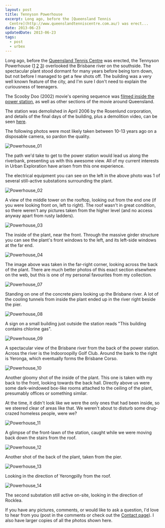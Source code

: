 ```yaml
---
layout: post
title: Tennyson Powerhouse
excerpt: Long ago, before the [Queensland Tennis
  Centre](http://www.queenslandtenniscentre.com.au/) was erect...
date: 2013-06-23
updatedDate: 2013-06-23
tags:
  - post
  - urbex
---
```


Long ago, before the [Queensland Tennis Centre](http://www.queenslandtenniscentre.com.au/) was erected, the Tennyson Powerhouse ([1](http://en.wikipedia.org/wiki/Tennyson_Power_Station) [2](http://www.yourbrisbanepastandpresent.com/2009/08/iceman-cometh.html) [3](http://tennyson-old.mirvac-dev.blocksstaging.com/power-station)) overlooked the Brisbane river on the southside. The spectacular plant stood dormant for many years before being torn down, but not before I managed to get a few shots off. The building was a very well known feature of the city, and I'm sure I don't need to explain the curiousness of teenagers.

The Scooby Doo (2002) movie's opening sequence was [filmed inside the power station](http://www.cinemareview.com/production.asp?prodid=1742), as well as other sections of the movie around Queensland.

The station was demolished in April 2006 by the Rosenlund corporation, and details of the final days of the building, plus a demolition video, can be seen [here](http://www.rosenlund.com.au/portfolio-view/tennyson-power-station/).

The following photos were most likely taken between 10-13 years ago on a disposable camera, so pardon the quality.

![Powerhouse_01](http://perrymitchell.net/wp-content/uploads/2013/11/Powerhouse_01.jpg)

The path we'd take to get to the power station would lead us along the riverbank, presenting us with this awesome view. All of my current interests in Urban Exploration have arisen from this one experience.

The electrical equipment you can see on the left in the above photo was 1 of several still-active substations surrounding the plant.

![Powerhouse_02](http://perrymitchell.net/wp-content/uploads/2013/11/Powerhouse_02.jpg)

A view of the middle tower on the rooftop, looking out from the end one (if you were looking front on, left to right). The roof wasn't in great condition, so there weren't any pictures taken from the higher level (and no access anyway apart from rusty ladders).

![Powerhouse_03](http://perrymitchell.net/wp-content/uploads/2013/11/Powerhouse_03.jpg)

The inside of the plant, near the front. Through the massive girder structure you can see the plant's front windows to the left, and its left-side windows at the far end.

![Powerhouse_04](http://perrymitchell.net/wp-content/uploads/2013/11/Powerhouse_04.jpg)

The image above was taken in the far-right corner, looking across the back of the plant. There are much better photos of this exact section elsewhere on the web, but this is one of my personal favourites from my collection.

![Powerhouse_07](http://perrymitchell.net/wp-content/uploads/2013/11/Powerhouse_07.jpg)

Standing on one of the concrete piers looking up the Brisbane river. A lot of the cooling tunnels from inside the plant ended up in the river right beside the pier.

![Powerhouse_08](http://perrymitchell.net/wp-content/uploads/2013/11/Powerhouse_08.jpg)

A sign on a small building just outside the station reads "This building contains chlorine gas".

![Powerhouse_09](http://perrymitchell.net/wp-content/uploads/2013/11/Powerhouse_09.jpg)

A spectacular view of the Brisbane river from the back of the power station. Across the river is the Indooroopilly Golf Club. Around the bank to the right is Yeronga, which eventually forms the Brisbane Corso.

![Powerhouse_10](http://perrymitchell.net/wp-content/uploads/2013/11/Powerhouse_10.jpg)

Another gloomy shot of the inside of the plant. This one is taken with my back to the front, looking towards the back hall. Directly above us were some dark-windowed box-like rooms attached to the ceiling of the plant, presumably offices or something similar.

At the time, it didn't look like we were the only ones that had been inside, so we steered clear of areas like that. We weren't about to disturb some drug-crazed homeless people, were we?

![Powerhouse_11](http://perrymitchell.net/wp-content/uploads/2013/11/Powerhouse_11.jpg)

A glimpse of the front-lawn of the station, caught while we were moving back down the stairs from the roof.

![Powerhouse_12](http://perrymitchell.net/wp-content/uploads/2013/11/Powerhouse_12.jpg)

Another shot of the back of the plant, taken from the pier.

![Powerhouse_13](http://perrymitchell.net/wp-content/uploads/2013/11/Powerhouse_13.jpg)

Looking in the direction of Yerongpilly from the roof.

![Powerhouse_14](http://perrymitchell.net/wp-content/uploads/2013/11/Powerhouse_14.jpg)

The second substation still active on-site, looking in the direction of Rocklea.

If you have any pictures, comments, or would like to ask a question, I'd love to hear from you (post in the comments or check out the [Contact page](http://perrymitchell.net/contact/ "Contact")). I also have larger copies of all the photos shown here.